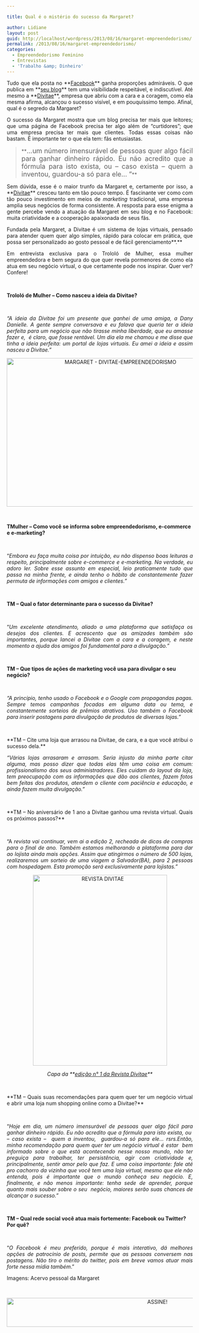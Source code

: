 ```yaml
---

title: Qual é o mistério do sucesso da Margaret?

author: Lidiane
layout: post
guid: http://localhost/wordpress/2013/08/16/margaret-empreendedorismo/
permalink: /2013/08/16/margaret-empreendedorismo/
categories:
  - Empreendedorismo Feminino
  - Entrevistas
  - 'Trabalho &amp; Dinheiro'
---
```

<p style="text-align: justify;">
  Tudo que ela posta no **<a href="https://www.facebook.com/margaretss50" target="_blank">Facebook</a>** ganha proporções admiráveis. O que publica em **<a href="http://www.margaretss.com.br/" target="_blank">seu blog</a>** tem uma visibilidade respeitável, e indiscutível. Até mesmo a **<a href="http://divitae.com.br/home" target="_blank">Divitae</a>**, empresa que abriu com a cara e a coragem, como ela mesma afirma, alcançou o sucesso visível, e em pouquíssimo tempo. Afinal, qual é o segredo da Margaret?
</p>

<p style="text-align: justify;" align="justify">
  O sucesso da Margaret mostra que um blog precisa ter mais que leitores; que uma página de Facebook precisa ter algo além de “curtidores”; que uma empresa precisa ter mais que clientes. Todas essas coisas não bastam. É importante ter o que ela tem: fãs entusiastas.
</p>

> <p align="justify">
>   **<span style="font-size: large;">…um número imensurável de pessoas quer algo fácil para ganhar dinheiro rápido. Eu não acredito que a fórmula para isto exista, ou &#8211; caso exista &#8211; quem a inventou, guardou-a só para ele&#8230; “</span>**
> </p>

<p align="justify">
  Sem dúvida, esse é o maior trunfo da Margaret e, certamente por isso, a **<a href="http://divitae.com.br/home" target="_blank">Divitae</a>** cresceu tanto em tão pouco tempo. É fascinante ver como com tão pouco investimento em meios de <em>marketing</em> tradicional, uma empresa amplia seus negócios de forma consistente. A resposta para esse enigma a gente percebe vendo a atuação da Margaret em seu blog e no Facebook: muita criatividade e a cooperação apaixonada de seus fãs.
</p>

<p align="justify">
  Fundada pela Margaret, a Divitae é um sistema de lojas virtuais, pensado para atender quem quer algo simples, rápido para colocar em prática, que possa ser personalizado ao gosto pessoal e de fácil gerenciamento**.**
</p>

<p align="justify">
  Em entrevista exclusiva para o Trololó de Mulher, essa mulher empreendedora e bem segura do que quer revela pormenores de como ela atua em seu negócio virtual, o que certamente pode nos inspirar. Quer ver? Confere!
</p>

&nbsp;

**Trololó de Mulher &#8211; Como nasceu a ideia da Divitae?**

&nbsp;

<p align="justify">
  <em>“A ideia da Divitae foi um presente que ganhei de uma amiga, a Dany Danielle. A gente sempre conversava e eu falava que queria ter a ideia perfeita para um negócio que não tirasse minha liberdade, que eu amasse fazer e,  é claro, que fosse rentável. Um dia ela me chamou e me disse que tinha a ideia perfeita: um portal de lojas virtuais. Eu amei a ideia e assim nasceu a Divitae.”</em>
</p>

<p align="center">
  <a href="http://www.trololodemulher.com.br/blog/wp-content/uploads/2013/08/MARGARET-DIVITAE-EMPREENDEDORISMO.jpg"><img class="alignnone size-full wp-image-9695" src="http://www.trololodemulher.com.br/blog/wp-content/uploads/2013/08/MARGARET-DIVITAE-EMPREENDEDORISMO.jpg" alt="MARGARET - DIVITAE-EMPREENDEDORISMO" width="600" height="401" /></a>
</p>

&nbsp;

**TMulher &#8211; Como você se informa sobre empreendedorismo, e-commerce e e-marketing?**

&nbsp;

<p align="justify">
  “<em>Embora eu faça muita coisa por intuição, eu não dispenso boas leituras a respeito, principalmente sobre e-commerce e e-marketing. Na verdade, eu adoro ler. Sobre esse assunto em especial, leio praticamente tudo que passa na minha frente, e ainda tenho o hábito de constantemente fazer permuta de informações com amigos e clientes.”</em>
</p>

&nbsp;

**TM &#8211; Qual o fator determinante para o sucesso da Divitae?**

&nbsp;

<p align="justify">
  “<em>Um excelente atendimento, aliado a uma plataforma que satisfaça os desejos dos clientes. E acrescento que as amizades também são importantes, porque lancei a Divitae com a cara e a coragem, e neste momento a ajuda dos amigos foi fundamental para a divulgação.”</em>
</p>

&nbsp;

**TM &#8211; Que tipos de ações de marketing você usa para divulgar o seu negócio?**

&nbsp;

<p align="justify">
  <em>“A princípio, tenho usado o Facebook e o Google com propagandas pagas. Sempre temos campanhas focadas em alguma data ou tema, e constantemente sorteios de prêmios atrativos. Uso também o Facebook para inserir postagens para divulgação de produtos de diversas lojas.”</em>
</p>

&nbsp;

<p align="justify">
  **TM &#8211; Cite uma loja que arrasou na Divitae, de cara, e a que você atribui o sucesso dela.**
</p>

<p align="justify">
  <em>“Várias lojas arrasaram e arrasam. Seria injusto da minha parte citar alguma, mas posso dizer que todas elas têm uma coisa em comum: profissionalismo dos seus administradores. Eles cuidam do layout da loja, tem preocupação com as informações que dão aos clientes, fazem fotos bem feitas dos produtos, atendem o cliente com paciência e educação, e ainda fazem muita divulgação.”</em>
</p>

&nbsp;

<p align="justify">
  **TM &#8211; No aniversário de 1 ano a Divitae ganhou uma revista virtual. Quais os próximos passos?**
</p>

&nbsp;

<p align="justify">
  “A<em> revista vai continuar, vem ai a edição 2, recheada de dicas de compras para o final de ano. Também estamos melhorando a plataforma para dar ao lojista ainda mais opções. Assim que atingirmos o número de 500 lojas, realizaremos um sorteio de uma viagem a Salvador(BA), para 2 pessoas com hospedagem. Esta promoção será exclusivamente para lojistas.”</em>
</p>

<p align="center">
  <a href="http://www.trololodemulher.com.br/blog/wp-content/uploads/2013/08/REVISTA-DIVITAE.png"><img class="alignnone size-full wp-image-9698" src="http://www.trololodemulher.com.br/blog/wp-content/uploads/2013/08/REVISTA-DIVITAE.png" alt="REVISTA DIVITAE" width="363" height="515" /></a>
</p>

<p align="center">
  <em>Capa da **<a href="http://issuu.com/divitaemagazine/docs/edicao01-aniversario" target="_blank">edição n° 1 da Revista Divitae</a>**</em>
</p>

&nbsp;

<p align="justify">
  **TM &#8211; Quais suas recomendações para quem quer ter um negócio virtual e abrir uma loja num shopping online como a Divitae?**
</p>

&nbsp;

<p align="justify">
  “<em>Hoje em dia, um número imensurável de pessoas quer algo fácil para ganhar dinheiro rápido. Eu não acredito que a fórmula para isto exista, ou  &#8211; caso exista &#8211;  quem a inventou,  guardou-a só para ele&#8230; rsrs.</em><em>Então, minha recomendação para quem quer ter um negócio virtual é estar  bem informado sobre o que está acontecendo nesse nosso mundo, não ter preguiça para trabalhar, ter persistência, agir com criatividade e, principalmente, sentir amor pelo que faz. E uma coisa importante: fale até pro cachorro da vizinha que você tem uma loja virtual, mesmo que ele não entenda, pois é importante que o mundo conheça seu negócio. E, finalmente, e não menos importante: tenha sede de aprender, porque quanto mais souber sobre o seu  negócio, maiores serão suas chances de alcançar o sucesso.”</em>
</p>

&nbsp;

**TM &#8211; Qual rede social você atua mais fortemente: Facebook ou Twitter? Por quê?**

&nbsp;

<p align="justify">
  “<em>O Facebook é meu preferido, porque é mais interativo, dá melhores opções de patrocínio de posts, permite que as pessoas conversem nas postagens. Não tiro o mérito do twitter, pois em breve vamos atuar mais forte nessa mídia também</em>.”
</p>

<p align="justify">
  Imagens: Acervo pessoal da Margaret
</p>

&nbsp;

<p align="center">
  <a href="http://feedburner.google.com/fb/a/mailverify?uri=blogBichaFemea&loc=en_US" target="_blank"><img class="alignnone size-full wp-image-10439" src="http://www.trololodemulher.com.br/blog/wp-content/uploads/2014/09/ASSINE.png" alt="ASSINE!" width="800" height="78" /></a>
</p>